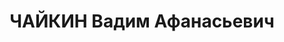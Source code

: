 ---
title: ЧАЙКИН Вадим Афанасьевич
description: 'Род. в 1886, Курская губ., Ново-Оскольский уезд, хут. Мазепака, русский,
  обр.: высшее, бывший член ЦК левых соц.-рев.

  Обв. по ст. 58-8, 11. Приговор: ВК ВС СССР, 25.01.1938 – 10 лет тюр. закл. + 5 лет
  пораж. в правах. Расстрелян 11.09.1941'
---